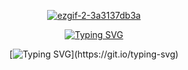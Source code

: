 <div align="center">


[![ezgif-2-3a3137db3a](https://github.com/user-attachments/assets/8db6f791-db45-4e39-a95a-6be6a788dd22)](https://youtu.be/p_CYzC-kNkQ)


<a href="https://git.io/typing-svg"><img src="https://readme-typing-svg.demolab.com?font=Fira+Code&size=15&duration=3000&pause=1000&color=F6F0E9&center=true&vCenter=true&multiline=true&width=500&lines=...yet+no+matter+what+came%2C+he+would+not+look+away.+;to+do+so+would+be+admitting+defeat." alt="Typing SVG" /></a>

[![Typing SVG](https://readme-typing-svg.demolab.com?font=Fira+Code&size=11&duration=3000&pause=1000&color=94381C&background=FF00001D&center=true&vCenter=true&multiline=true&repeat=false&width=250&height=30&lines=hasmik%2Fmiki.+read+links+4+more.)](https://git.io/typing-svg)
